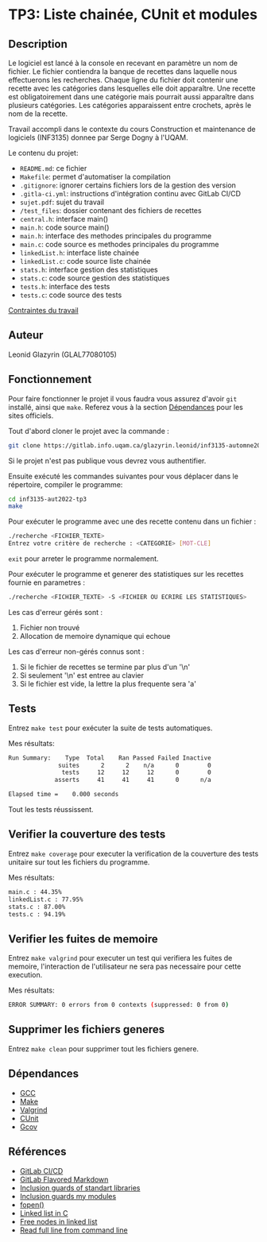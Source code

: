 # TP3: Liste chainée, CUnit et modules


## Description

Le logiciel est lancé à la console en recevant en paramètre un nom de fichier.
Le fichier contiendra la banque de recettes dans laquelle nous effectuerons 
les recherches. Chaque ligne du fichier doit contenir une recette avec les 
catégories dans lesquelles elle doit apparaître. Une recette est obligatoirement 
dans une catégorie mais pourrait aussi apparaître dans plusieurs catégories. Les
catégories apparaissent entre crochets, après le nom de la recette.

Travail accompli dans le contexte du cours 
Construction et maintenance de logiciels (INF3135) donnee par Serge Dogny à
l'UQAM.

Le contenu du projet:

* `README.md`: ce fichier
* `Makefile`: permet d'automatiser la compilation
* `.gitignore`: ignorer certains fichiers lors de la gestion des version
* `.gitla-ci.yml`: instructions d'intégration continu avec GitLab CI/CD
* `sujet.pdf`: sujet du travail
* `/test_files`: dossier contenant des fichiers de recettes
* `central.h`: interface main()
* `main.h`: code source main()
* `main.h`: interface des methodes principales du programme
* `main.c`: code source es methodes principales du programme
* `linkedList.h`: interface liste chainée
* `linkedList.c`: code source liste chainée
* `stats.h`: interface gestion des statistiques
* `stats.c`: code source gestion des statistiques
* `tests.h`: interface des tests
* `tests.c`: code source des tests

[Contraintes du travail](sujet.pdf)

## Auteur

Leonid Glazyrin (GLAL77080105)

## Fonctionnement

Pour faire fonctionner le projet il vous faudra vous assurez d'avoir `git`
installé, ainsi que `make`. Referez vous à la section [Dépendances](#dépendances) 
pour les sites officiels.

Tout d'abord cloner le projet avec la commande :
```sh
git clone https://gitlab.info.uqam.ca/glazyrin.leonid/inf3135-automne2022-tp3.git
```
Si le projet n'est pas publique vous devrez vous authentifier.

Ensuite exécuté les commandes suivantes pour vous déplacer dans le répertoire, 
compiler le programme:
```sh
cd inf3135-aut2022-tp3
make
```

Pour exécuter le programme avec une des recette contenu dans un fichier :
```sh
./recherche <FICHIER_TEXTE>
Entrez votre critère de recherche : <CATEGORIE> [MOT-CLE]
```
`exit` pour arreter le programme normalement.

Pour exécuter le programme et generer des statistiques sur les recettes fournie en parametres :
```sh
./recherche <FICHIER_TEXTE> -S <FICHIER OU ECRIRE LES STATISTIQUES>
```

Les cas d'erreur gérés sont :

1. Fichier non trouvé
2. Allocation de memoire dynamique qui echoue

Les cas d'erreur non-gérés connus sont :

1. Si le fichier de recettes se termine par plus d'un '\n'
2. Si seulement '\n' est entree au clavier
3. Si le fichier est vide, la lettre la plus frequente sera 'a'

## Tests

Entrez `make test` pour exécuter la suite de tests automatiques.

Mes résultats:
```sh
Run Summary:    Type  Total    Ran Passed Failed Inactive
              suites      2      2    n/a      0        0
               tests     12     12     12      0        0
             asserts     41     41     41      0      n/a

Elapsed time =    0.000 seconds
```
Tout les  tests réussissent.

## Verifier la couverture des tests

Entrez `make coverage` pour executer la verification de la couverture des tests unitaire
sur tout les fichiers du programme.

Mes résultats:
```sh
main.c : 44.35%
linkedList.c : 77.95%
stats.c : 87.00%
tests.c : 94.19%
```

## Verifier les fuites de memoire

Entrez `make valgrind` pour executer un test qui verifiera les fuites de memoire,
l'interaction de l'utilisateur ne sera pas necessaire pour cette execution.

Mes résultats:
```sh
ERROR SUMMARY: 0 errors from 0 contexts (suppressed: 0 from 0)
```

## Supprimer les fichiers generes

Entrez `make clean` pour supprimer tout les fichiers genere.

## Dépendances

* [GCC](https://gcc.gnu.org/)
* [Make](https://www.gnu.org/software/make/manual/make.html)
* [Valgrind](https://valgrind.org/)
* [CUnit](https://cunit.sourceforge.net/)
* [Gcov](https://gcc.gnu.org/onlinedocs/gcc/Invoking-Gcov.html#Invoking-Gcov)

## Références

* [GitLab CI/CD](https://docs.gitlab.com/ee/ci/)
* [GitLab Flavored Markdown](https://docs.gitlab.com/ee/user/markdown.html)
* [Inclusion guards of standart libraries](https://stackoverflow.com/a/25361340)
* [Inclusion guards my modules](https://stackoverflow.com/a/5128719)
* [fopen()](hhttps://www.tutorialspoint.com/c_standard_library/c_function_fopen.htm)
* [Linked list in C](https://www.scaler.com/topics/c/linked-list-in-c/)
* [Free nodes in linked list](https://stackoverflow.com/questions/6417158/c-how-to-free-nodes-in-the-linked-list)
* [Read full line from command line](https://stackoverflow.com/a/6282236)
